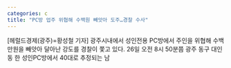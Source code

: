 ```yaml
---
categories: c
title: "PC방 업주 위협해 수백원 빼앗아 도주…경찰 수사"
---
```

[헤럴드경제(광주)=황성철 기자] 광주시내에서 성인전용 PC방에서 주인을 위협해 수백만원을 빼앗아 달아난 강도를 경찰이 쫓고 있다. 26일 오전 8시 50분쯤 광주 동구 대인동 한 성인PC방에서 40대로 추정되는 남